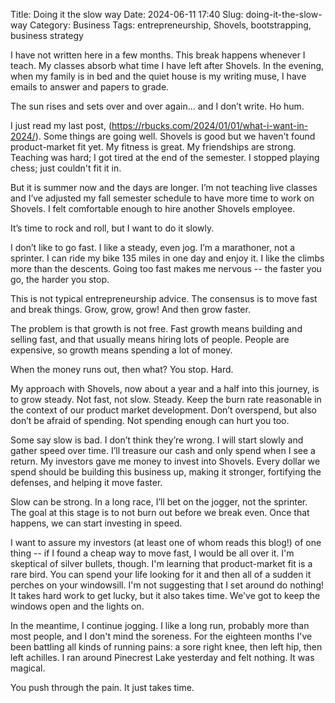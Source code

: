 Title: Doing it the slow way
Date: 2024-06-11 17:40
Slug: doing-it-the-slow-way
Category: Business
Tags: entrepreneurship, Shovels, bootstrapping, business strategy

I have not written here in a few months. This break happens whenever I teach. My classes absorb what time I have left after Shovels. In the evening, when my family is in bed and the quiet house is my writing muse, I have emails to answer and papers to grade.

The sun rises and sets over and over again… and I don’t write. Ho hum.

I just read my last post, (https://rbucks.com/2024/01/01/what-i-want-in-2024/). Some things are going well. Shovels is good but we haven't found product-market fit yet. My fitness is great. My friendships are strong. Teaching was hard; I got tired at the end of the semester. I stopped playing chess; just couldn't fit it in. 

But it is summer now and the days are longer. I’m not teaching live classes and I’ve adjusted my fall semester schedule to have more time to work on Shovels. I felt comfortable enough to hire another Shovels employee.

It’s time to rock and roll, but I want to do it slowly.

I don’t like to go fast. I like a steady, even jog. I’m a marathoner, not a sprinter. I can ride my bike 135 miles in one day and enjoy it. I like the climbs more than the descents. Going too fast makes me nervous -- the faster you go, the harder you stop.

This is not typical entrepreneurship advice. The consensus is to move fast and break things. Grow, grow, grow! And then grow faster.

The problem is that growth is not free. Fast growth means building and selling fast, and that usually means hiring lots of people. People are expensive, so growth means spending a lot of money.

When the money runs out, then what? You stop. Hard.

My approach with Shovels, now about a year and a half into this journey, is to grow steady. Not fast, not slow. Steady. Keep the burn rate reasonable in the context of our product market development. Don’t overspend, but also don’t be afraid of spending. Not spending enough can hurt you too.

Some say slow is bad. I don’t think they’re wrong. I will start slowly and gather speed over time. I’ll treasure our cash and only spend when I see a return. My investors gave me money to invest into Shovels. Every dollar we spend should be building this business up, making it stronger, fortifying the defenses, and helping it move faster.

Slow can be strong. In a long race, I’ll bet on the jogger, not the sprinter. The goal at this stage is to not burn out before we break even. Once that happens, we can start investing in speed.

I want to assure my investors (at least one of whom reads this blog!) of one thing -- if I found a cheap way to move fast, I would be all over it. I'm skeptical of silver bullets, though. I'm learning that product-market fit is a rare bird. You can spend your life looking for it and then all of a sudden it perches on your windowsill. I'm not suggesting that I set around do nothing! It takes hard work to get lucky, but it also takes time. We've got to keep the windows open and the lights on. 

In the meantime, I continue jogging. I like a long run, probably more than most people, and I don't mind the soreness. For the eighteen months I've been battling all kinds of running pains: a sore right knee, then left hip, then left achilles. I ran around Pinecrest Lake yesterday and felt nothing. It was magical. 

You push through the pain. It just takes time.